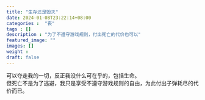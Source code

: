 ```yaml
---
title: "生存还是毁灭"
date: 2024-01-08T23:22:14+08:00
categories :  "丧"
tags : []
description : "为了不遵守游戏规则，付出死亡的代价也可以"
featured_image: ""
images: []
weight : 
draft: false
---
```

<!--more-->
可以夺走我的一切，反正我没什么可在乎的，包括生命。  
但死亡不是为了逃避，我只是享受不遵守游戏规则的自由，为此付出子弹耗尽的代价而已。